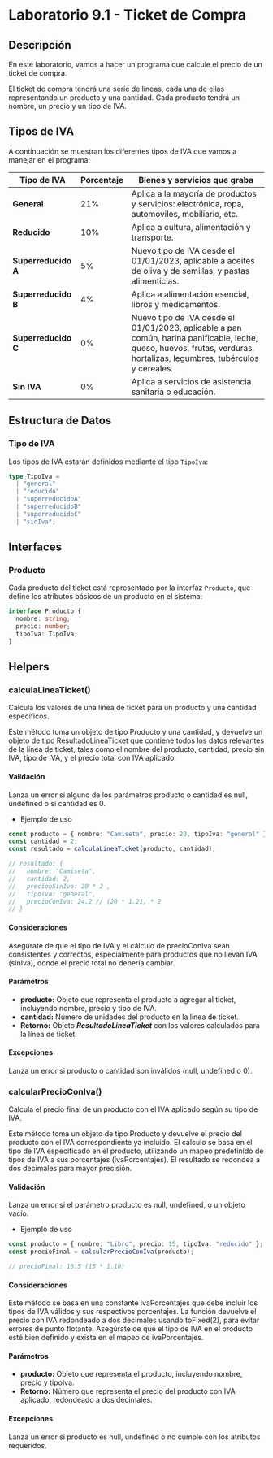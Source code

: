 
# Laboratorio 9.1 - Ticket de Compra

## Descripción
En este laboratorio, vamos a hacer un programa que calcule el precio de un ticket de compra.

El ticket de compra tendrá una serie de líneas, cada una de ellas representando un producto y una cantidad. Cada producto tendrá un nombre, un precio y un tipo de IVA.

## Tipos de IVA
A continuación se muestran los diferentes tipos de IVA que vamos a manejar en el programa:

| Tipo de IVA        | Porcentaje | Bienes y servicios que graba                                                                                   |
|--------------------|------------|-----------------------------------------------------------------------------------------------------------------|
| **General**        | 21%        | Aplica a la mayoría de productos y servicios: electrónica, ropa, automóviles, mobiliario, etc.                 |
| **Reducido**       | 10%        | Aplica a cultura, alimentación y transporte.                                                                   |
| **Superreducido A** | 5%         | Nuevo tipo de IVA desde el 01/01/2023, aplicable a aceites de oliva y de semillas, y pastas alimenticias.      |
| **Superreducido B** | 4%         | Aplica a alimentación esencial, libros y medicamentos.                                                         |
| **Superreducido C** | 0%         | Nuevo tipo de IVA desde el 01/01/2023, aplicable a pan común, harina panificable, leche, queso, huevos, frutas, verduras, hortalizas, legumbres, tubérculos y cereales. |
| **Sin IVA**        | 0%         | Aplica a servicios de asistencia sanitaria o educación.                                                        |



## Estructura de Datos

### Tipo de IVA
Los tipos de IVA estarán definidos mediante el tipo `TipoIva`:

```typescript
type TipoIva =
  | "general"
  | "reducido"
  | "superreducidoA"
  | "superreducidoB"
  | "superreducidoC"
  | "sinIva"; 
  ```



## Interfaces

### Producto
Cada producto del ticket está representado por la interfaz `Producto`, que define los atributos básicos de un producto en el sistema:

```typescript
interface Producto {
  nombre: string;
  precio: number;
  tipoIva: TipoIva;
}
```


## Helpers

### calculaLineaTicket()
Calcula los valores de una línea de ticket para un producto y una cantidad específicos.

Este método toma un objeto de tipo Producto y una cantidad, y devuelve un objeto de tipo ResultadoLineaTicket que contiene todos los datos relevantes de la línea de ticket, tales como el nombre del producto, cantidad, precio sin IVA, tipo de IVA, y el precio total con IVA aplicado.

#### Validación
Lanza un error si alguno de los parámetros producto o cantidad es null, undefined o si cantidad es 0.

- Ejemplo de uso

```typescript
const producto = { nombre: "Camiseta", precio: 20, tipoIva: "general" };
const cantidad = 2;
const resultado = calculaLineaTicket(producto, cantidad);

// resultado: {
//   nombre: "Camiseta",
//   cantidad: 2,
//   precionSinIva: 20 * 2 ,
//   tipoIva: "general",
//   precioConIva: 24.2 // (20 * 1.21) * 2
// }
```
#### Consideraciones
Asegúrate de que el tipo de IVA y el cálculo de precioConIva sean consistentes y correctos, especialmente para productos que no llevan IVA (sinIva), donde el precio total no debería cambiar.

#### Parámetros
- **producto:** Objeto que representa el producto a agregar al ticket, incluyendo nombre, precio y tipo de IVA.
- **cantidad:** Número de unidades del producto en la línea de ticket.
- **Retorno:** Objeto ***ResultadoLineaTicket*** con los valores calculados para la línea de ticket.

#### Excepciones
Lanza un error si producto o cantidad son inválidos (null, undefined o 0).


### calcularPrecioConIva()
Calcula el precio final de un producto con el IVA aplicado según su tipo de IVA.

Este método toma un objeto de tipo Producto y devuelve el precio del producto con el IVA correspondiente ya incluido. El cálculo se basa en el tipo de IVA especificado en el producto, utilizando un mapeo predefinido de tipos de IVA a sus porcentajes (ivaPorcentajes). El resultado se redondea a dos decimales para mayor precisión.

#### Validación
Lanza un error si el parámetro producto es null, undefined, o un objeto vacío.

- Ejemplo de uso
```typescript
const producto = { nombre: "Libro", precio: 15, tipoIva: "reducido" };
const precioFinal = calcularPrecioConIva(producto);

// precioFinal: 16.5 (15 * 1.10)
```

#### Consideraciones
Este método se basa en una constante ivaPorcentajes que debe incluir los tipos de IVA válidos y sus respectivos porcentajes. La función devuelve el precio con IVA redondeado a dos decimales usando toFixed(2), para evitar errores de punto flotante. Asegúrate de que el tipo de IVA en el producto esté bien definido y exista en el mapeo de ivaPorcentajes.

#### Parámetros
- **producto:** Objeto que representa el producto, incluyendo nombre, precio y tipoIva.
- **Retorno:** Número que representa el precio del producto con IVA aplicado, redondeado a dos decimales.

#### Excepciones
Lanza un error si producto es null, undefined o no cumple con los atributos requeridos.

